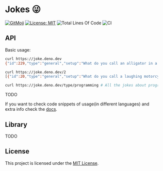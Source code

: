 # Jokes 😜

[![GitMoji](https://img.shields.io/badge/Gitmoji-%F0%9F%8E%A8%20-FFDD67.svg)](https://gitmoji.dev)
[![License: MIT](https://img.shields.io/badge/License-MIT-blue.svg)](https://opensource.org/licenses/MIT)
![Total Lines Of Code](https://img.shields.io/tokei/lines/github.com/UltiRequiem/joke?color=blue&label=Total%20Lines)
![CI](https://github.com/UltiRequiem/joke/workflows/CI/badge.svg)

## API

Basic usage:

```bash
curl https://joke.deno.dev
{"id":229,"type":"general","setup":"What do you call an alligator in a vest?","punchline":"An in-vest-igator!"}
```

```bash
curl https://joke.deno.dev/2
[{"id":20,"type":"general","setup":"What do you call a laughing motorcycle?","punchline":"A Yamahahahaha."},{"id":272,"type":"general","setup":"What lies atthe bottom of the ocean and twitches?","punchline":"A nervous wreck."}]
```

```bash
curl https://joke.deno.dev/type/programming # All the jokes about programming
```

TODO

If you want to check code snippets of usage(in different languages) and extra info check the [docs](./docs/API.md).

## Library

TODO

## License

This project is licensed under the [MIT License](./LICENSE.md).
